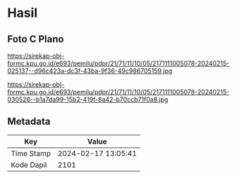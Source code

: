 # Hasil

## Foto C Plano

https://sirekap-obj-formc.kpu.go.id/e693/pemilu/pdpr/21/71/11/10/05/2171111005078-20240215-025137--d96c423a-dc3f-43ba-9f36-49c986705159.jpg

https://sirekap-obj-formc.kpu.go.id/e693/pemilu/pdpr/21/71/11/10/05/2171111005078-20240215-030526--b1a7da99-15b2-419f-8a42-b70ccb71f0a8.jpg


## Metadata

| Key        | Value               |
| ---------- | ------------------- |
| Time Stamp | 2024-02-17 13:05:41 |
| Kode Dapil | 2101                |



